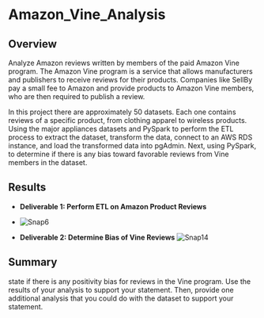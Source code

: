 # Amazon_Vine_Analysis

## Overview
Analyze Amazon reviews written by members of the paid Amazon Vine program. The Amazon Vine program is a service that allows manufacturers and publishers to receive reviews for their products. Companies like SellBy pay a small fee to Amazon and provide products to Amazon Vine members, who are then required to publish a review.

In this project there are approximately 50 datasets. Each one contains reviews of a specific product, from clothing apparel to wireless products. Using the major appliances datasets and PySpark to perform the ETL process to extract the dataset, transform the data, connect to an AWS RDS instance, and load the transformed data into pgAdmin. Next, using PySpark, to determine if there is any bias toward favorable reviews from Vine members in the dataset. 

## Results

- **Deliverable 1: Perform ETL on Amazon Product Reviews**
- ![Snap6](https://user-images.githubusercontent.com/90797036/150045987-0398b142-bedc-4321-b882-528acc0c1d34.png)

- **Deliverable 2: Determine Bias of Vine Reviews**
![Snap14](https://user-images.githubusercontent.com/90797036/150045833-a9183fba-7990-4644-aaa8-b8db3c7e95b5.png)

## Summary
state if there is any positivity bias for reviews in the Vine program. Use the results of your analysis to support your statement. Then, provide one additional analysis that you could do with the dataset to support your statement.

